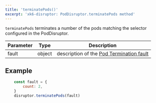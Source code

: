 ```yaml
---
title: 'terminatePods()'
excerpt: 'xk6-disruptor: PodDisruptor.terminatePods method'
---
```


`terminatePods` terminates a number of the pods matching the selector configured in the PodDisruptor.

| Parameter | Type   | Description |
| --------- | ------ |------- |
| fault     | object | description of the [Pod Termination fault](/javascript-api/xk6-disruptor/api/faults/pod-termination) |


## Example

<!-- eslint-skip -->

```javascript
    const fault = {
        count: 2,
    }
    disruptor.terminatePods(fault)
```